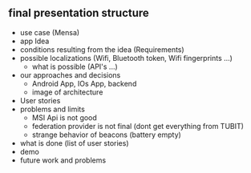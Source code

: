 ## final presentation structure

* use case (Mensa)
* app Idea
* conditions resulting from the idea (Requirements)
* possible localizations (Wifi, Bluetooth token, Wifi fingerprints ...)
  * what is possible (API's ...)
* our approaches and decisions
  * Android App, IOs App, backend
  * image of architecture
* User stories
* problems and limits
  * MSI Api is not good
  * federation provider is not final (dont get everything from TUBIT)
  * strange behavior of beacons (battery empty)
* what is done (list of user stories)
* demo
* future work and problems

